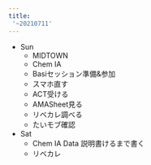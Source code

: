 ```yaml
---
title:
 '~20210711'
---
```


- Sun
    - MIDTOWN
    - Chem IA
    - Basiセッション準備&参加
    - スマホ直す
    - ACT受ける
    - AMASheet見る
    - リベカレ調べる
    - たいモブ確認
- Sat
    - Chem IA Data 説明書けるまで書く
    - リベカレ
